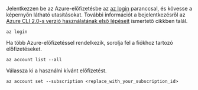 Jelentkezzen be az Azure-előfizetésbe az [az login](/cli/azure/#login) paranccsal, és kövesse a képernyőn látható utasításokat. További információt a bejelentkezésről az [Azure CLI 2.0-s verzió használatának első lépéseit](/cli/azure/get-started-with-azure-cli) ismertető cikkben talál.

```azurecli
az login
```

Ha több Azure-előfizetéssel rendelkezik, sorolja fel a fiókhoz tartozó előfizetéseket.

```azurecli
az account list --all
```

Válassza ki a használni kívánt előfizetést.

```azurecli
az account set --subscription <replace_with_your_subscription_id>
```